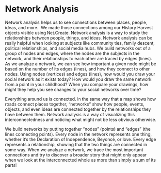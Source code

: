 # Network Analysis
Network analysis helps us to see connections between places, people, ideas, and more.  We made those connections among our History Harvest objects visible using Net.Create.
Network analysis is a way to study the relationships between people, things, and ideas. Network analysis can be really helpful when looking at subjects like community ties, family descent, political relationships, and social media hubs. We build networks out of a group of nodes and edges, where the nodes are the subjects in the network, and their relationships to each other are traced by edges (lines). As we analyze a network, we can see how important a given node might be based on the number of its edges (lines), and how they connect to other nodes. 
Using nodes (vertices) and edges (lines), how would you draw your social network as it exists today?  How would you draw the same network from a point in your childhood?  When you compare your drawings, how might they help you see changes to your social networks over time?





Everything around us is connected. In the same way that a map shows how roads connect places together, “networks” show how people, events, objects, and even ideas are connected together by the relationships they have between them. Network analysis is a way of visualizing this interconnectedness and noticing what might not be less obvious otherwise. 

We build networks by putting together “nodes” (points) and “edges” (the lines connecting points). Every node in the network represents one thing, whether it’s the Declaration of Independence, Beyoncé, or love. Every edge represents a relationship, showing that the two things are connected in some way. When we analyze a network, we trace the most important connections and try to discover a broader story that might only appear when we look at the interconnected whole as more than simply a sum of its parts!
